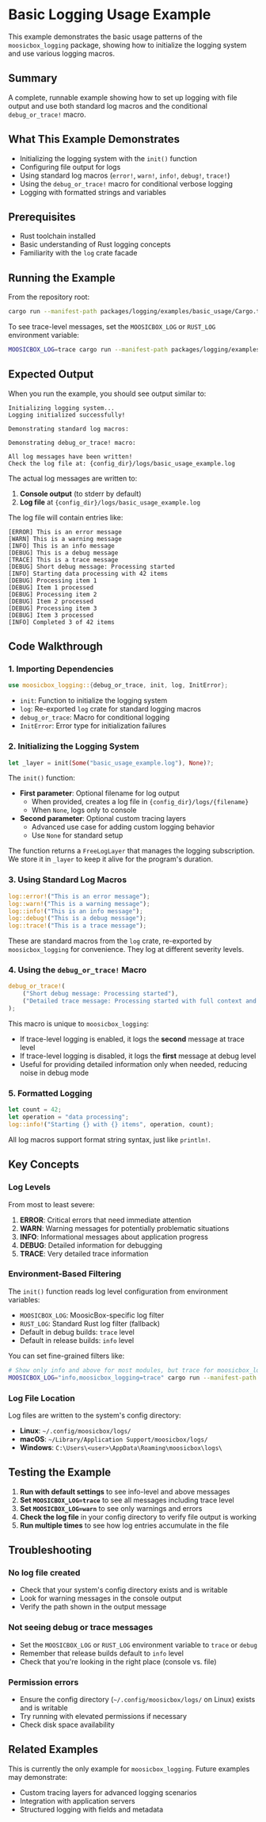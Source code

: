 # Basic Logging Usage Example

This example demonstrates the basic usage patterns of the `moosicbox_logging` package, showing how to initialize the logging system and use various logging macros.

## Summary

A complete, runnable example showing how to set up logging with file output and use both standard log macros and the conditional `debug_or_trace!` macro.

## What This Example Demonstrates

- Initializing the logging system with the `init()` function
- Configuring file output for logs
- Using standard log macros (`error!`, `warn!`, `info!`, `debug!`, `trace!`)
- Using the `debug_or_trace!` macro for conditional verbose logging
- Logging with formatted strings and variables

## Prerequisites

- Rust toolchain installed
- Basic understanding of Rust logging concepts
- Familiarity with the `log` crate facade

## Running the Example

From the repository root:

```bash
cargo run --manifest-path packages/logging/examples/basic_usage/Cargo.toml
```

To see trace-level messages, set the `MOOSICBOX_LOG` or `RUST_LOG` environment variable:

```bash
MOOSICBOX_LOG=trace cargo run --manifest-path packages/logging/examples/basic_usage/Cargo.toml
```

## Expected Output

When you run the example, you should see output similar to:

```
Initializing logging system...
Logging initialized successfully!

Demonstrating standard log macros:

Demonstrating debug_or_trace! macro:

All log messages have been written!
Check the log file at: {config_dir}/logs/basic_usage_example.log
```

The actual log messages are written to:

1. **Console output** (to stderr by default)
2. **Log file** at `{config_dir}/logs/basic_usage_example.log`

The log file will contain entries like:

```
[ERROR] This is an error message
[WARN] This is a warning message
[INFO] This is an info message
[DEBUG] This is a debug message
[TRACE] This is a trace message
[DEBUG] Short debug message: Processing started
[INFO] Starting data processing with 42 items
[DEBUG] Processing item 1
[DEBUG] Item 1 processed
[DEBUG] Processing item 2
[DEBUG] Item 2 processed
[DEBUG] Processing item 3
[DEBUG] Item 3 processed
[INFO] Completed 3 of 42 items
```

## Code Walkthrough

### 1. Importing Dependencies

```rust
use moosicbox_logging::{debug_or_trace, init, log, InitError};
```

- `init`: Function to initialize the logging system
- `log`: Re-exported `log` crate for standard logging macros
- `debug_or_trace`: Macro for conditional logging
- `InitError`: Error type for initialization failures

### 2. Initializing the Logging System

```rust
let _layer = init(Some("basic_usage_example.log"), None)?;
```

The `init()` function:

- **First parameter**: Optional filename for log output
    - When provided, creates a log file in `{config_dir}/logs/{filename}`
    - When `None`, logs only to console
- **Second parameter**: Optional custom tracing layers
    - Advanced use case for adding custom logging behavior
    - Use `None` for standard setup

The function returns a `FreeLogLayer` that manages the logging subscription. We store it in `_layer` to keep it alive for the program's duration.

### 3. Using Standard Log Macros

```rust
log::error!("This is an error message");
log::warn!("This is a warning message");
log::info!("This is an info message");
log::debug!("This is a debug message");
log::trace!("This is a trace message");
```

These are standard macros from the `log` crate, re-exported by `moosicbox_logging` for convenience. They log at different severity levels.

### 4. Using the `debug_or_trace!` Macro

```rust
debug_or_trace!(
    ("Short debug message: Processing started"),
    ("Detailed trace message: Processing started with full context and details")
);
```

This macro is unique to `moosicbox_logging`:

- If trace-level logging is enabled, it logs the **second** message at trace level
- If trace-level logging is disabled, it logs the **first** message at debug level
- Useful for providing detailed information only when needed, reducing noise in debug mode

### 5. Formatted Logging

```rust
let count = 42;
let operation = "data processing";
log::info!("Starting {} with {} items", operation, count);
```

All log macros support format string syntax, just like `println!`.

## Key Concepts

### Log Levels

From most to least severe:

1. **ERROR**: Critical errors that need immediate attention
2. **WARN**: Warning messages for potentially problematic situations
3. **INFO**: Informational messages about application progress
4. **DEBUG**: Detailed information for debugging
5. **TRACE**: Very detailed trace information

### Environment-Based Filtering

The `init()` function reads log level configuration from environment variables:

- `MOOSICBOX_LOG`: MoosicBox-specific log filter
- `RUST_LOG`: Standard Rust log filter (fallback)
- Default in debug builds: `trace` level
- Default in release builds: `info` level

You can set fine-grained filters like:

```bash
# Show only info and above for most modules, but trace for moosicbox_logging
MOOSICBOX_LOG="info,moosicbox_logging=trace" cargo run --manifest-path packages/logging/examples/basic_usage/Cargo.toml
```

### Log File Location

Log files are written to the system's config directory:

- **Linux**: `~/.config/moosicbox/logs/`
- **macOS**: `~/Library/Application Support/moosicbox/logs/`
- **Windows**: `C:\Users\<user>\AppData\Roaming\moosicbox\logs\`

## Testing the Example

1. **Run with default settings** to see info-level and above messages
2. **Set `MOOSICBOX_LOG=trace`** to see all messages including trace level
3. **Set `MOOSICBOX_LOG=warn`** to see only warnings and errors
4. **Check the log file** in your config directory to verify file output is working
5. **Run multiple times** to see how log entries accumulate in the file

## Troubleshooting

### No log file created

- Check that your system's config directory exists and is writable
- Look for warning messages in the console output
- Verify the path shown in the output message

### Not seeing debug or trace messages

- Set the `MOOSICBOX_LOG` or `RUST_LOG` environment variable to `trace` or `debug`
- Remember that release builds default to `info` level
- Check that you're looking in the right place (console vs. file)

### Permission errors

- Ensure the config directory (`~/.config/moosicbox/logs/` on Linux) exists and is writable
- Try running with elevated permissions if necessary
- Check disk space availability

## Related Examples

This is currently the only example for `moosicbox_logging`. Future examples may demonstrate:

- Custom tracing layers for advanced logging scenarios
- Integration with application servers
- Structured logging with fields and metadata

